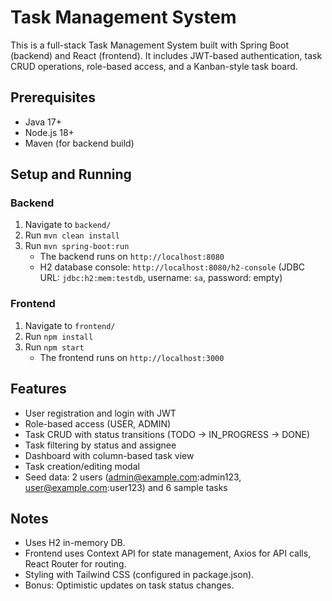 # Task Management System

This is a full-stack Task Management System built with Spring Boot (backend) and React (frontend). It includes JWT-based authentication, task CRUD operations, role-based access, and a Kanban-style task board.

## Prerequisites
- Java 17+
- Node.js 18+
- Maven (for backend build)

## Setup and Running

### Backend
1. Navigate to `backend/`
2. Run `mvn clean install`
3. Run `mvn spring-boot:run`
   - The backend runs on `http://localhost:8080`
   - H2 database console: `http://localhost:8080/h2-console` (JDBC URL: `jdbc:h2:mem:testdb`, username: `sa`, password: empty)

### Frontend
1. Navigate to `frontend/`
2. Run `npm install`
3. Run `npm start`
   - The frontend runs on `http://localhost:3000`

## Features
- User registration and login with JWT
- Role-based access (USER, ADMIN)
- Task CRUD with status transitions (TODO → IN_PROGRESS → DONE)
- Task filtering by status and assignee
- Dashboard with column-based task view
- Task creation/editing modal
- Seed data: 2 users (admin@example.com:admin123, user@example.com:user123) and 6 sample tasks

## Notes
- Uses H2 in-memory DB.
- Frontend uses Context API for state management, Axios for API calls, React Router for routing.
- Styling with Tailwind CSS (configured in package.json).
- Bonus: Optimistic updates on task status changes.